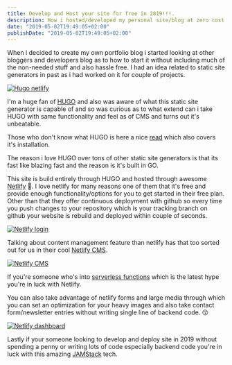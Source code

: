 ```yaml
---
title: Develop and Host your site for free in 2019!!!.
description: How i hosted/developed my personal site/blog at zero cost.
date: "2019-05-02T19:49:05+02:00"
publishDate: "2019-05-02T19:49:05+02:00"
---
```


When i decided to create my own portfolio blog i started looking at other bloggers and developers blog as to how to start it without including much of the non-needed stuff and also hassle free. I had an idea related to static site generators in past as i had worked on it for couple of projects.

[![Hugo netlify](/images/hugo-netlify.png "Hugo Netlify")](/images/hugo-netlify.png)

<!--more-->

I'm a huge fan of [HUGO](https://gohugo.io/) and also was aware of what this static site generator is capable of and so was curious as to what extend can i take HUGO with same functionality and feel as of CMS and turns out it's unbeatable. 

Those who don't know what HUGO is here a nice [read](https://medium.com/backticks-tildes/hugo101-getting-started-with-hugo-and-deploying-to-netlify-9a813fe23b94) which also covers it's installation.

The reason i love HUGO over tons of other static site generators is that its fast like blazing fast and the reason is it's built in GO.

This site is build entirely through HUGO and hosted through awesome [Netlify](https://www.netlify.com/) :metal:. I love netlify for many reasons one of them that it's free and provide enough functionality/options for you to get started in their free plan. Other than that they offer continuous deployment with github so every time you push changes to your repository which is your tracking branch on github your website is rebuild and deployed within couple of seconds.


[![Netlify login](/images/admin-login.png "Netlify login")](/images/admin-login.png)


Talking about content management feature than netlify has that too sorted out for us in their cool [Netlify CMS](https://www.netlifycms.org/). 


[![Netlify CMS](/images/netlify-cms.png "Netlify CMS")](/images/netlify-cms.png)


If you're someone who's into [serverless functions](https://www.netlify.com/tags/serverless/) which is the latest hype you're in luck with Netlify.

You can also take advantage of netlify forms and large media through which you can set an optimization for your heavy images and also take contact form/newsletter entries without writing single line of backend code. :kissing_closed_eyes:


[![Netlify dashboard](/images/netlify-dashboard.jpg "Netlify dashboard")](/images/netlify-dashboard.jpg)


Lastly if your someone looking to develop and deploy site in 2019 without spending a penny or writing lots of code especially backend code you're in luck with this amazing [JAMStack](https://jamstack.org/) tech.